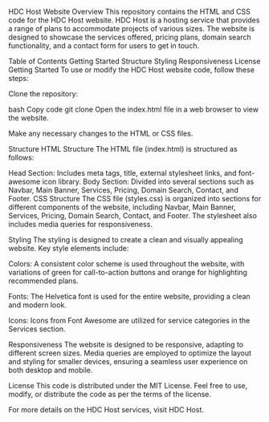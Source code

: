 HDC Host Website
Overview
This repository contains the HTML and CSS code for the HDC Host website. HDC Host is a hosting service that provides a range of plans to accommodate projects of various sizes. The website is designed to showcase the services offered, pricing plans, domain search functionality, and a contact form for users to get in touch.

Table of Contents
Getting Started
Structure
Styling
Responsiveness
License
Getting Started
To use or modify the HDC Host website code, follow these steps:

Clone the repository:

bash
Copy code
git clone <repository-url>
Open the index.html file in a web browser to view the website.

Make any necessary changes to the HTML or CSS files.

Structure
HTML Structure
The HTML file (index.html) is structured as follows:

Head Section: Includes meta tags, title, external stylesheet links, and font-awesome icon library.
Body Section: Divided into several sections such as Navbar, Main Banner, Services, Pricing, Domain Search, Contact, and Footer.
CSS Structure
The CSS file (styles.css) is organized into sections for different components of the website, including Navbar, Main Banner, Services, Pricing, Domain Search, Contact, and Footer. The stylesheet also includes media queries for responsiveness.

Styling
The styling is designed to create a clean and visually appealing website. Key style elements include:

Colors: A consistent color scheme is used throughout the website, with variations of green for call-to-action buttons and orange for highlighting recommended plans.

Fonts: The Helvetica font is used for the entire website, providing a clean and modern look.

Icons: Icons from Font Awesome are utilized for service categories in the Services section.

Responsiveness
The website is designed to be responsive, adapting to different screen sizes. Media queries are employed to optimize the layout and styling for smaller devices, ensuring a seamless user experience on both desktop and mobile.

License
This code is distributed under the MIT License. Feel free to use, modify, or distribute the code as per the terms of the license.

For more details on the HDC Host services, visit HDC Host.
